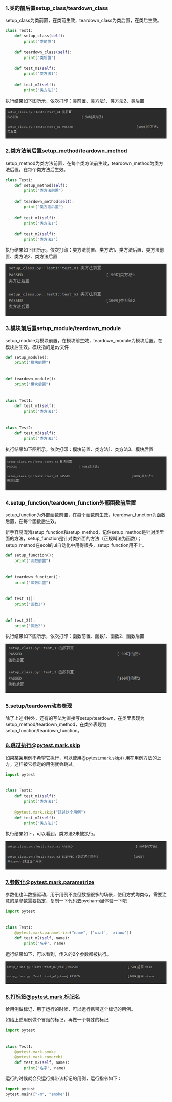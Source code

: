 ### 1.类的前后置setup_class/teardown_class

setup_class为类前置，在类前生效，teardown_class为类后置，在类后生效。

```python
class Test1:
    def setup_class(self):
        print("类前置")

    def teardown_class(self):
        print("类后置")

    def test_m1(self):
        print("类方法1")

    def test_m2(self):
        print("类方法2")

```

执行结果如下图所示，依次打印：类前置、类方法1、类方法2、类后置

![image-20240731091953704](assets/image-20240731091953704.png)



### 2.类方法前后置setup_method/teardown_method

setup_method为类方法前置，在每个类方法前生效，teardown_method为类方法后置，在每个类方法后生效。

```python
class Test1:
    def setup_method(self):
        print("类方法前置")

    def teardown_method(self):
        print("类方法后置")

    def test_m1(self):
        print("类方法1")

    def test_m2(self):
        print("类方法2")
```

执行结果如下图所示，依次打印：类方法前置、类方法1、类方法后置、类方法前置、类方法2、类方法后置

![image-20240731092726558](assets/image-20240731092726558.png)



### 3.模块前后置setup_module/teardown_module

setup_module为模块前置，在模块前生效，teardown_module为模块后置，在模块后生效。模块指的是py文件

```python
def setup_module():
    print("模块前置")


def teardown_module():
    print("模块后置")


class Test1:
    def test_m1(self):
        print("类方法1")


class Test2:
    def test_m3(self):
        print("类方法3")

```

执行结果如下图所示，依次打印：模块前置、类方法1、类方法3、模块后置

![image-20240731093413387](assets/image-20240731093413387.png)



### 4.setup_function/teardown_function外部函数前后置

setup_function为外部函数前置，在每个函数前生效，teardown_function为函数后置，在每个函数后生效。

新手容易混淆setup_function和setup_method，记住setup_method是针对类里面的方法，setup_function是针对类外面的方法（正规叫法为函数）；setup_method在ecol的ui自动化中用得很多，setup_function用不上。

```python
def setup_function():
    print("函数前置")


def teardown_function():
    print("函数后置")


def test_1():
    print('函数1')


def test_2():
    print('函数2')
```

执行结果如下图所示，依次打印：函数前置、函数1、函数2、函数后置

![image-20240731093906561](assets/image-20240731093906561.png)



### 5.setup/teardown动态表现

除了上述4种外，还有的写法为直接写setup/teardown，在类里表现为setup_method/teardown_method，在类外表现为setup_function/teardown_function。



### 6.跳过执行@pytest.mark.skip

如果某条用例不希望它执行，可以使用@pytest.mark.skip() 用在用例方法的上方，这样被它标定的用例就会跳过。

```python
import pytest


class Test1:
    def test_m1(self):
        print("类方法1")

    @pytest.mark.skip("跳过这个用例")
    def test_m2(self):
        print("类方法2")
```

执行结果如下，可以看到，类方法2未被执行。

![image-20240731154446490](assets/image-20240731154446490.png)



### 7.参数化@pytest.mark.parametrize

参数化也叫数据驱动，用于用例不变但数据很多的场景，使用方式均类似，需要注意的是参数需要指定，复制一下代码去pycharm里体验一下吧

```python
import pytest


class Test1:
    @pytest.mark.parametrize("name", ['xial', 'xiaow'])
    def test_m2(self, name):
        print("名字", name)
```

运行结果如下，可以看到，传入的2个参数都被执行。

![image-20240731154856688](assets/image-20240731154856688.png)



### 8.打标签@pytest.mark.标记名

给用例做标记，用于运行的时候，可以运行携带这个标记的用例。

如给上述用例做个冒烟的标记，再做一个特殊的标记

```python
import pytest


class Test1:
    @pytest.mark.smoke
    @pytest.mark.comerebi
    def test_m2(self, name):
        print("名字", name)
```

运行的时候就会只运行携带该标记的用例，运行指令如下：

```python
import pytest
pytest.main(["-m", "smoke"])
```

